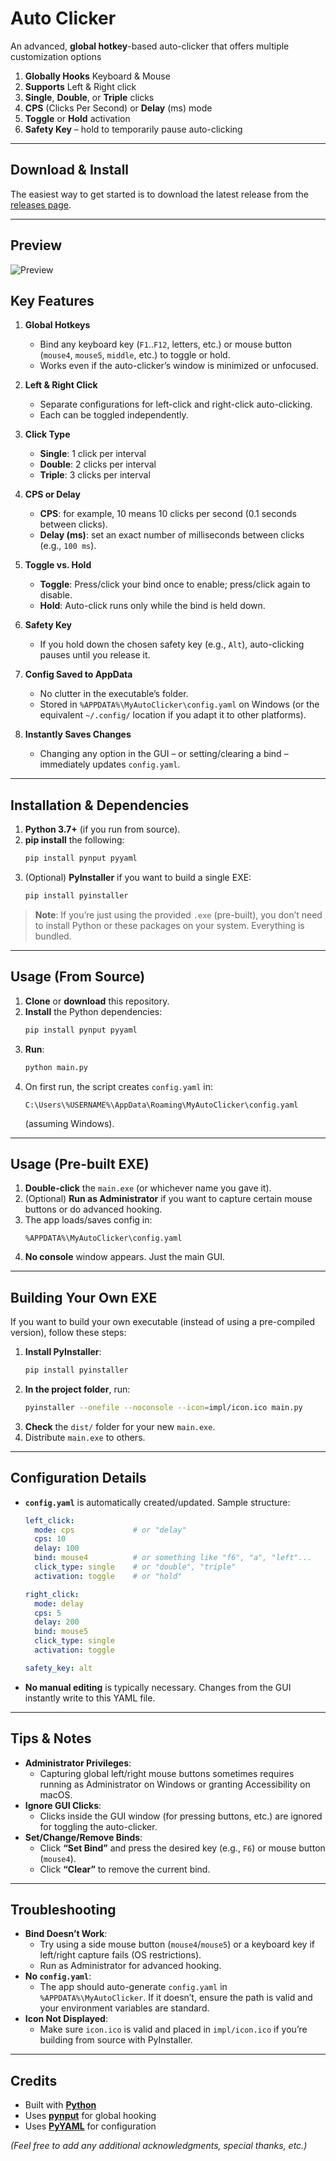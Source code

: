 # Auto Clicker

An advanced, **global hotkey**-based auto-clicker that offers multiple customization options

1. **Globally Hooks** Keyboard & Mouse
2. **Supports** Left & Right click
3. **Single**, **Double**, or **Triple** clicks
4. **CPS** (Clicks Per Second) or **Delay** (ms) mode
5. **Toggle** or **Hold** activation
6. **Safety Key** – hold to temporarily pause auto-clicking

---

## Download & Install

The easiest way to get started is to download the latest release from the [releases page](https://github.com/LittleSurvival/autoclicker/releases).

---

## Preview

![Preview](impl/preview.png)

## Key Features

1. **Global Hotkeys**  
   - Bind any keyboard key (`F1`..`F12`, letters, etc.) or mouse button (`mouse4`, `mouse5`, `middle`, etc.) to toggle or hold.  
   - Works even if the auto-clicker’s window is minimized or unfocused.

2. **Left & Right Click**  
   - Separate configurations for left-click and right-click auto-clicking.  
   - Each can be toggled independently.

3. **Click Type**  
   - **Single**: 1 click per interval  
   - **Double**: 2 clicks per interval  
   - **Triple**: 3 clicks per interval  

4. **CPS or Delay**  
   - **CPS**: for example, 10 means 10 clicks per second (0.1 seconds between clicks).  
   - **Delay (ms)**: set an exact number of milliseconds between clicks (e.g., `100 ms`).

5. **Toggle vs. Hold**  
   - **Toggle**: Press/click your bind once to enable; press/click again to disable.  
   - **Hold**: Auto-click runs only while the bind is held down.

6. **Safety Key**  
   - If you hold down the chosen safety key (e.g., `Alt`), auto-clicking pauses until you release it.  

7. **Config Saved to AppData**  
   - No clutter in the executable’s folder.  
   - Stored in `%APPDATA%\MyAutoClicker\config.yaml` on Windows (or the equivalent `~/.config/` location if you adapt it to other platforms).

8. **Instantly Saves Changes**  
   - Changing any option in the GUI – or setting/clearing a bind – immediately updates `config.yaml`.

---

## Installation & Dependencies

1. **Python 3.7+** (if you run from source).
2. **pip install** the following:
   ```bash
   pip install pynput pyyaml
   ```
3. (Optional) **PyInstaller** if you want to build a single EXE:
   ```bash
   pip install pyinstaller
   ```

> **Note**: If you’re just using the provided `.exe` (pre-built), you don’t need to install Python or these packages on your system. Everything is bundled.

---

## Usage (From Source)

1. **Clone** or **download** this repository.  
2. **Install** the Python dependencies:
   ```bash
   pip install pynput pyyaml
   ```
3. **Run**:
   ```bash
   python main.py
   ```
4. On first run, the script creates `config.yaml` in:
   ```
   C:\Users\%USERNAME%\AppData\Roaming\MyAutoClicker\config.yaml
   ```
   (assuming Windows).

---

## Usage (Pre-built EXE)

1. **Double-click** the `main.exe` (or whichever name you gave it).  
2. (Optional) **Run as Administrator** if you want to capture certain mouse buttons or do advanced hooking.  
3. The app loads/saves config in:
   ```
   %APPDATA%\MyAutoClicker\config.yaml
   ```
4. **No console** window appears. Just the main GUI.

---

## Building Your Own EXE

If you want to build your own executable (instead of using a pre-compiled version), follow these steps:

1. **Install PyInstaller**:
   ```bash
   pip install pyinstaller
   ```
2. **In the project folder**, run:
   ```bash
   pyinstaller --onefile --noconsole --icon=impl/icon.ico main.py
   ```
3. **Check** the `dist/` folder for your new `main.exe`.
4. Distribute `main.exe` to others.

---

## Configuration Details

- **`config.yaml`** is automatically created/updated. Sample structure:

  ```yaml
  left_click:
    mode: cps             # or "delay"
    cps: 10
    delay: 100
    bind: mouse4          # or something like "f6", "a", "left"...
    click_type: single    # or "double", "triple"
    activation: toggle    # or "hold"

  right_click:
    mode: delay
    cps: 5
    delay: 200
    bind: mouse5
    click_type: single
    activation: toggle

  safety_key: alt
  ```

- **No manual editing** is typically necessary. Changes from the GUI instantly write to this YAML file.

---

## Tips & Notes

- **Administrator Privileges**:  
  - Capturing global left/right mouse buttons sometimes requires running as Administrator on Windows or granting Accessibility on macOS. 
- **Ignore GUI Clicks**:  
  - Clicks inside the GUI window (for pressing buttons, etc.) are ignored for toggling the auto-clicker.  
- **Set/Change/Remove Binds**:  
  - Click **“Set Bind”** and press the desired key (e.g., `F6`) or mouse button (`mouse4`).  
  - Click **“Clear”** to remove the current bind.

---

## Troubleshooting

- **Bind Doesn’t Work**:  
  - Try using a side mouse button (`mouse4`/`mouse5`) or a keyboard key if left/right capture fails (OS restrictions).  
  - Run as Administrator for advanced hooking.  
- **No `config.yaml`**:  
  - The app should auto-generate `config.yaml` in `%APPDATA%\MyAutoClicker`. If it doesn’t, ensure the path is valid and your environment variables are standard.  
- **Icon Not Displayed**:  
  - Make sure `icon.ico` is valid and placed in `impl/icon.ico` if you’re building from source with PyInstaller.  

---

## Credits

- Built with [**Python**](https://www.python.org/)  
- Uses [**pynput**](https://pypi.org/project/pynput/) for global hooking  
- Uses [**PyYAML**](https://pypi.org/project/PyYAML/) for configuration  

*(Feel free to add any additional acknowledgments, special thanks, etc.)*